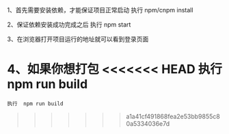 1、首先需要安装依赖，才能保证项目正常启动
    执行  npm/cnpm install

2、保证依赖安装成功完成之后
    执行  npm start

3、在浏览器打开项目运行的地址就可以看到登录页面

4、如果你想打包
<<<<<<< HEAD
    执行  npm run build
=======
    执行  npm run build
>>>>>>> a1a41cf491868fea2e53bb9855c80a5334036e7d
